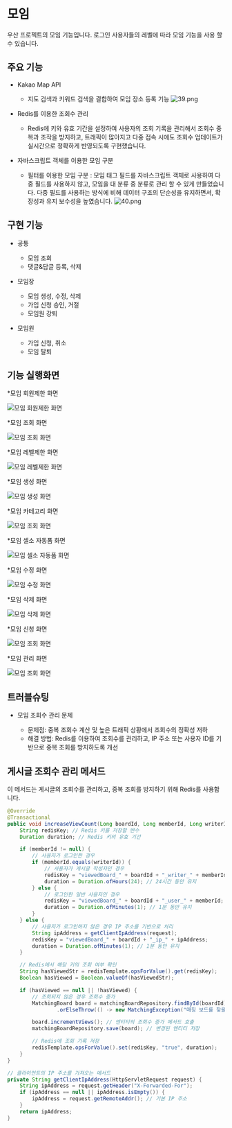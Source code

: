 # 모임

우산 프로젝트의 모임 기능입니다. 로그인 사용자들의 레벨에 따라 모임 기능을 사용 할 수 있습니다.

## 주요 기능

- Kakao Map API
  - 지도 검색과 키워드 검색을 결합하여 모임 장소 등록 기능
  ![39.png](https://prod-files-secure.s3.us-west-2.amazonaws.com/62f1c193-9d00-4cdc-b117-39abb5a792c8/8c77bffa-a0ee-4107-83c0-158666ef296c/39.png)
  
- Redis를 이용한 조회수 관리
  - Redis에 키와 유효 기간을 설정하여 사용자의 조회 기록을 관리해서 조회수 중복과 조작을 방지하고,
  트래픽이 많아지고 다중 접속 시에도 조회수 업데이트가 실시간으로 정확하게 반영되도록 구현했습니다.

- 자바스크립트 객체를 이용한 모임 구분
  - 필터를 이용한 모임 구분  : 모임 태그 필드를 자바스크립트 객체로 사용하여 다중 필드를 사용하지 않고,
  모임을 대 분류 중 분류로 관리 할 수 있게 만들었습니다. 다중 필드를 사용하는 방식에 비해 데이터 구조의 단순성을 유지하면서,
  확장성과 유지 보수성을 높였습니다.
![40.png](https://prod-files-secure.s3.us-west-2.amazonaws.com/62f1c193-9d00-4cdc-b117-39abb5a792c8/0267fa9e-ddfd-4507-aeed-c025fa634e26/40.png)

## 구현 기능

- 공통
  - 모임 조회
  - 댓글&답글 등록, 삭제
  
- 모임장
  - 모임 생성, 수정, 삭제
  - 가입 신청 승인, 거절
  - 모임원 강퇴

- 모임원
  - 가입 신청, 취소
  - 모임 탈퇴

  
## 기능 실행화면

*모임 회원제한 화면

![모임 회원제한 화면](./matching/덕현_모임_비로그인_로그인_권한차이.gif)

*모임 조회 화면

![모임 조회 화면](./matching/덕현_모임_전체_정기_번개_셀소_조회.gif)

*모임 레벨제한 화면

![모임 레벨제한 화면](./matching/덕현_모임_만들기레벨제한.gif)

*모임 생성 화면

![모임 생성 화면](./matching/덕현_모임_모임생성.gif)

*모임 카테고리 화면

![모임 조회 화면](./matching/덕현_모임_카테고리별폼변경과레벨제한.gif)

*모임 셀소 자동폼 화면

![모임 셀소 자동폼 화면](./matching/덕현_모임_셀프소개팅폼자동입력.gif)

*모임 수정 화면

![모임 수정 화면](./matching/덕현_모임_모임수정페이지.gif)

*모임 삭제 화면

![모임 삭제 화면](./matching/덕현_모임_모임삭제.gif)

*모임 신청 화면

![모임 조회 화면](./matching/덕현_모임_신청_취소_탈퇴_거절.gif)

*모임 관리 화면

![모임 조회 화면](./matching/덕현_모임_모임신청관리_모임원관리.gif)

## 트러블슈팅

- 모임 조회수 관리 문제

  - 문제점: 중복 조회수 계산 및 높은 트래픽 상황에서 조회수의 정확성 저하
  - 해결 방법: Redis를 이용하여 조회수를 관리하고, IP 주소 또는 사용자 ID를 기반으로 중복 조회를 방지하도록 개선
 
## 게시글 조회수 관리 메서드

이 메서드는 게시글의 조회수를 관리하고, 중복 조회를 방지하기 위해 Redis를 사용합니다.

```java
@Override
@Transactional
public void increaseViewCount(Long boardId, Long memberId, Long writerId, HttpServletRequest request) {
    String redisKey; // Redis 키를 저장할 변수
    Duration duration; // Redis 키의 유효 기간

    if (memberId != null) {
        // 사용자가 로그인한 경우
        if (memberId.equals(writerId)) {
            // 사용자가 게시글 작성자인 경우
            redisKey = "viewedBoard_" + boardId + "_writer_" + memberId;
            duration = Duration.ofHours(24); // 24시간 동안 유지
        } else {
            // 로그인한 일반 사용자인 경우
            redisKey = "viewedBoard_" + boardId + "_user_" + memberId;
            duration = Duration.ofMinutes(1); // 1분 동안 유지
        }
    } else {
        // 사용자가 로그인하지 않은 경우 IP 주소를 기반으로 처리
        String ipAddress = getClientIpAddress(request);
        redisKey = "viewedBoard_" + boardId + "_ip_" + ipAddress;
        duration = Duration.ofMinutes(1); // 1분 동안 유지
    }

    // Redis에서 해당 키의 조회 여부 확인
    String hasViewedStr = redisTemplate.opsForValue().get(redisKey);
    Boolean hasViewed = Boolean.valueOf(hasViewedStr);

    if (hasViewed == null || !hasViewed) {
        // 조회되지 않은 경우 조회수 증가
        MatchingBoard board = matchingBoardRepository.findById(boardId)
                .orElseThrow(() -> new MatchingException("매칭 보드를 찾을 수 없습니다."));

        board.incrementViews(); // 엔티티의 조회수 증가 메서드 호출
        matchingBoardRepository.save(board); // 변경된 엔티티 저장

        // Redis에 조회 기록 저장
        redisTemplate.opsForValue().set(redisKey, "true", duration);
    }
}

// 클라이언트의 IP 주소를 가져오는 메서드
private String getClientIpAddress(HttpServletRequest request) {
    String ipAddress = request.getHeader("X-Forwarded-For");
    if (ipAddress == null || ipAddress.isEmpty()) {
        ipAddress = request.getRemoteAddr(); // 기본 IP 주소
    }
    return ipAddress;
}



